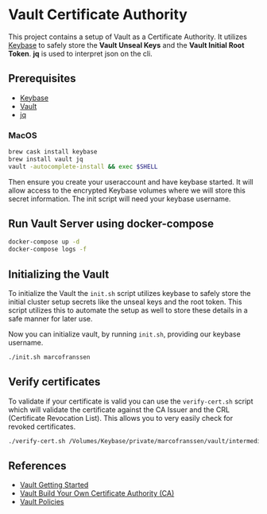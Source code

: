 # Vault Certificate Authority

This project contains a setup of Vault as a Certificate Authority. It utilizes [Keybase](https://keybase.io) to safely store the **Vault Unseal Keys** and the **Vault Initial Root Token**. **jq** is used to interpret json on the cli.

## Prerequisites

- [Keybase](https://keybase.io/download)
- [Vault](https://www.vaultproject.io/downloads)
- [jq](https://stedolan.github.io/jq/)

### MacOS

```bash
brew cask install keybase
brew install vault jq
vault -autocomplete-install && exec $SHELL
```

Then ensure you create your useraccount and have keybase started. It will allow access to the encrypted Keybase volumes where we will store this secret information. The init script will need your keybase username.

## Run Vault Server using docker-compose

```bash
docker-compose up -d
docker-compose logs -f
```

## Initializing the Vault

To initialize the Vault the `init.sh` script utilizes keybase to safely store the initial cluster setup secrets like the unseal keys and the root token. This script utilizes this to automate the setup as well to store these details in a safe manner for later use.

Now you can initialize vault, by running `init.sh`, providing our keybase username.

```bash
./init.sh marcofranssen
```

## Verify certificates

To validate if your certificate is valid you can use the `verify-cert.sh` script which will validate the certificate against the CA Issuer and the CRL (Certificate Revocation List). This allows you to very easily check for revoked certificates.

```bash
./verify-cert.sh /Volumes/Keybase/private/marcofranssen/vault/intermediate.cert.pem
```

## References

- [Vault Getting Started](https://learn.hashicorp.com/vault/getting-started/install)
- [Vault Build Your Own Certificate Authority (CA)](https://learn.hashicorp.com/vault/secrets-management/sm-pki-engine)
- [Vault Policies](https://learn.hashicorp.com/vault/identity-access-management/iam-policies)
